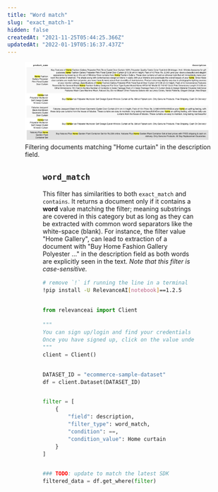 ```yaml
---
title: "Word match"
slug: "exact_match-1"
hidden: false
createdAt: "2021-11-25T05:44:25.366Z"
updatedAt: "2022-01-19T05:16:37.437Z"
---
```

<figure>
<img src="https://github.com/RelevanceAI/RelevanceAI-readme-docs/blob/v1.2.5/docs_template/GENERAL_FEATURES/_assets/word-match.png?raw=true" width="1974" alt="wordmatch.png" />
<figcaption>Filtering documents matching "Home curtain" in the description field.</figcaption>
<figure>

## `word_match`
This filter has similarities to both `exact_match` and `contains`. It returns a document only if it contains a **word** value matching the filter; meaning substrings are covered in this category but as long as they can be extracted with common word separators like the white-space (blank). For instance, the filter value "Home Gallery",  can lead to extraction of a document with "Buy Home Fashion Gallery Polyester ..." in the description field as both words are explicitly seen in the text. *Note that this filter is case-sensitive.*

```bash Bash
# remove `!` if running the line in a terminal
!pip install -U RelevanceAI[notebook]==1.2.5
```
```bash
```

```python Python (SDK)
from relevanceai import Client

"""
You can sign up/login and find your credentials here: https://cloud.relevance.ai/sdk/api
Once you have signed up, click on the value under `Activation token` and paste it here
"""
client = Client()
```
```python
```

```python Python (SDK)
DATASET_ID = "ecommerce-sample-dataset"
df = client.Dataset(DATASET_ID)
```
```python
```

```python Python (SDK)
filter = [
    {
        "field": description,
        "filter_type": word_match,
        "condition": ==,
        "condition_value": Home curtain
    }
]
```
```python
```

```python Python (SDK)
### TODO: update to match the latest SDK
filtered_data = df.get_where(filter)
```
```python
```

